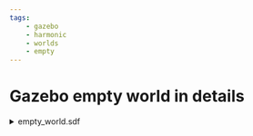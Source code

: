 ```yaml
---
tags:
    - gazebo
    - harmonic
    - worlds
    - empty
---
```


# Gazebo empty world in details

<details>
    <summary>empty_world.sdf</summary>

```xml
--8<-- "docs/Simulation/Gazebo/tutorials/code/worlds/empty_world.sdf"
```
</details>

